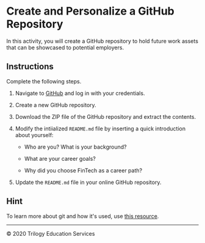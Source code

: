 # Create and Personalize a GitHub Repository

In this activity, you will create a GitHub repository to hold future work assets that can be showcased to potential employers. 

## Instructions

Complete the following steps.

1. Navigate to [GitHub](https://www.github.com) and log in with your credentials. 

1. Create a new GitHub repository.

1. Download the ZIP file of the GitHub repository and extract the contents.

1. Modify the intiialized `README.md` file by inserting a quick introduction about yourself:

    * Who are you? What is your background?

    * What are your career goals?

    * Why did you choose FinTech as a career path? 

1. Update the `README.md` file in your online GitHub repository.

## Hint

To learn more about git and how it's used, use [this resource](https://www.atlassian.com/git/tutorials/what-is-git). 

---

© 2020 Trilogy Education Services
